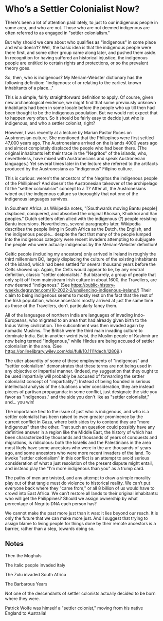 # Who’s a Settler Colonialist Now?

There's been a lot of attention paid lately, to just to our indigenous people in some area, and who are not.
Those who are not deemed indigenous are often referred to as engaged in "settler colonialism."

But why should we care about who qualifies as "indigenous" in some place and who doesn’t? 
Well, the basic idea is that the indigenous people were there first, and some other group came along later, and pushed
them aside. In recognition for having suffered an historical injustice, the indigenous people are entitled to certain
rights and protections, or so the prevalent theory goes.

So, then, who is indigenous? My Meriam-Webster dictionary has the following definition:
"indigenous: of or relating to the earliest known inhabitants of a place..."

This is a simple, fairly straightforward definition to apply. Of course, given new archaeological evidence, we might
find that some previously unknown inhabitants had been in some locale before the people who up till then had been
thought to be the indigenous population. But we would not expect that to happen very often. So it should be fairly easy
to decide just who is indigenous, and who a settler colonist, right?

However, I was recently at a lecture by Marian Pastor Roces on Austronesian culture. She mentioned that the Philippines
were first settled 47,000 years ago. The Austronesians arrived on the islands 4000 years ago and almost completely
displaced the people who had been there. (The original inhabitants left their trace in the "Negritos" of the islands,
who, nevertheless, have mixed with Austronesians and speak Austronesian languages.) Yet several times later in the
lecture she referred to the artifacts produced by the Austronesians as "indigenous" Filipino culture.

This is curious: weren't the ancestors of the Negritos the indigenous people of the Phillipines? And doesn't the
Austronesian takeover of the archipelago fit the "settler colonialism" concept to a T? After all, the Austronesians
wiped out the indigenous culture so thoroughly that not one of the indigenous languages survives.


In Southern Africa, as Wikipedia notes, "[Southwards moving Bantu people] displaced, conquered, and absorbed the
original Khoisan, Khoikhoi and San peoples." Dutch settlers often allied with the indigenous (?) people resisting Bantu
incursions. Nevertheless, several paragraphs later, Wikipedia describes the people living in South Africa as the Dutch,
the English, and the indigenous people... despite the fact that many of the people lumped into the indigenous category
were recent invaders attempting to subjugate the people who were actually indigenous by the Meriam-Webster definition!


Celtic people (including my ancestors) only arrived in Ireland in roughly the third millennium BC, largely displacing
the culture of the existing inhabitants of the island, which had been settled for several thousand years before the
Celts showed up. Again, the Celts would appear to be, by any neutral definition, classic "settler colonialists." But
bizarrely, a group of people that only split off from mainstream Irish culture in about 1600, the Travellers, are now
deemed "indigenous." (See https://public-history-weekly.degruyter.com/10-2022-2/unsilencing-indigenous-ireland/) Their
claim to being indigenous seems to mostly rest on the fact that the rest of the Irish population, whose ancestors mostly
arrived at just the same time as those of the Travellers, don't particularly fancy them.

All of the languages of northern India are languages of invading Indo-Europeans, who migrated to an area that
had already given birth to the Indus Valley civilization. The subcontinent was then invaded again by nomadic Muslims.
The British were the third main invading culture to dominate India. But in another weird twist, the Muslim people
of Kashmir are now being termed "indigenous," while Hindus are being accused of settler colonialism in the area. (See
https://onlinelibrary.wiley.com/doi/full/10.1111/dech.12809.)

The utter absurdity of some of these employments of "indigenous" and "settler colonialism" demonstrates that these terms
are not being used in any objective or impartial manner. (Indeed, my suggestion that they ought to be used impartially
will probably be accused of forwarding the settler colonialist concept of "impartiality.") Instead of being
founded in serious intellectual analysis of the situations under consideration, they are instead pieces of partisan
propaganda: in some conflict, just designate the side you favor as "indigenous," and the side you don't like as "settler
colonialist," and... you win!

The importance tied to the issue of just who is indigenous, and who is a settler colonialist has been raised to even
greater prominence by the current conflict in Gaza, where both sides try to contend they are "more indigenous" than the
other. That such an question could possibly have any definitive answer in a region like the Middle East, the history of
which has been characterized by thousands and thousands of years of conquests and migrations, is ridiculous: both the
Israelis and the Palestinians in the area most likely have some ancestors who were in the are thousands of years ago,
and some ancestors who were more recent invaders of the land. To invoke "settler colonialism" in this conflict is an
attempt to avoid serious consideration of what a just resolution of the present dispute might entail, and instead play
the "I'm more indigenous than you" as a trump card.

The paths of men are twisted, and any attempt to draw a simple morality play out of that tangle must do violence to
historical reality. We can’t put everyone back where they "came from," or all 8 billion of us would have to crowd into
East Africa. We can’t restore all lands to their original inhabitants: who will get the Philippines? Should we assign
ownership by what percentage of Negrito DNA each person has?

We cannot make the past more just than it was: it lies beyond our reach. It is only the future that we can make more
just. And I suggest that trying to assign blame to living people for things done by their remote ancestors is a barrier,
rather than a step, towards doing so.









## Notes



Then the Moghuls


The Italic people invaded Italy


The Zulu invaded South Africa


The Barbarous Years


Not one of the descendants of settler colonists actually decided to be born where they were.


Patrick Wolfe was himself a "settler colonist," moving from his native England to Australia!
